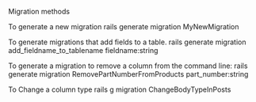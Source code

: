 Migration methods

To generate a new migration
rails generate migration MyNewMigration

To generate migrations that add fields to a table.
rails generate migration add_fieldname_to_tablename fieldname:string

To generate a migration to remove a column from the command line:
rails generate migration RemovePartNumberFromProducts part_number:string

To Change a column type
rails g migration ChangeBodyTypeInPosts